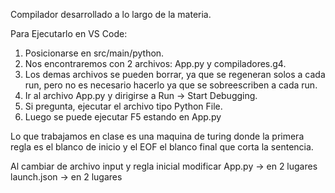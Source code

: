 Compilador desarrollado a lo largo de la materia.

Para Ejecutarlo en VS Code:
1) Posicionarse en src/main/python.
2) Nos encontraremos con 2 archivos: App.py y compiladores.g4.
3) Los demas archivos se pueden borrar, ya que se regeneran solos a cada run, pero no es necesario hacerlo ya que se sobreescriben a cada run.
4) Ir al archivo App.py y dirigirse a Run -> Start Debugging.
5) Si pregunta, ejecutar el archivo tipo Python File.
6) Luego se puede ejecutar F5 estando en App.py

Lo que trabajamos en clase es una maquina de turing donde la primera regla es el blanco de inicio
y el EOF el blanco final que corta la sentencia.

Al cambiar de archivo input y regla inicial modificar
App.py -> en 2 lugares
launch.json -> en 2 lugares